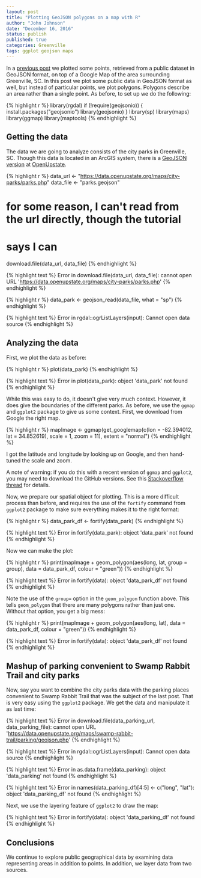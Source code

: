 ```yaml
---
layout: post
title: "Plotting GeoJSON polygons on a map with R"
author: "John Johnson"
date: "December 16, 2016"
status: publish
published: true
categories: Greenville
tags: ggplot geojson maps
---
```

 

 
In a [previous post](2016-12-11-r-geojson-srt.html) we plotted some points, retrieved from a public dataset in GeoJSON format, on top of a Google Map of the area surrounding Greenville, SC. In this post we plot some public data in GeoJSON format as well, but instead of particular points, we plot polygons. Polygons describe an area rather than a single point. As before, to set up we do the following:
 

{% highlight r %}
library(rgdal)
if (!require(geojsonio)) {
    install.packages("geojsonio")
    library(geojsonio)
}
library(sp)
library(maps)
library(ggmap)
library(maptools)
{% endhighlight %}
 
 
## Getting the data
 
The data we are going to analyze consists of the city parks in Greenville, SC. Though this data is located in an ArcGIS system, there is a [GeoJSON version](https://data.openupstate.org/maps/city-parks/parks.php) at [OpenUpstate](http://data.openupstate.org).
 

{% highlight r %}
data_url <- "https://data.openupstate.org/maps/city-parks/parks.php"
data_file <- "parks.geojson"
# for some reason, I can't read from the url directly, though the tutorial
# says I can
download.file(data_url, data_file)
{% endhighlight %}



{% highlight text %}
Error in download.file(data_url, data_file): cannot open URL 'https://data.openupstate.org/maps/city-parks/parks.php'
{% endhighlight %}



{% highlight r %}
data_park <- geojson_read(data_file, what = "sp")
{% endhighlight %}



{% highlight text %}
Error in rgdal::ogrListLayers(input): Cannot open data source
{% endhighlight %}
 
 
## Analyzing the data
 
First, we plot the data as before:
 

{% highlight r %}
plot(data_park)
{% endhighlight %}



{% highlight text %}
Error in plot(data_park): object 'data_park' not found
{% endhighlight %}
 
While this was easy to do, it doesn't give very much context. However, it does give the boundaries of the different parks. As before, we use the `ggmap` and `ggplot2` package to give us some context. First, we download from Google the right map.
 

{% highlight r %}
mapImage <- ggmap(get_googlemap(c(lon = -82.394012, lat = 34.852619), scale = 1, 
    zoom = 11), extent = "normal")
{% endhighlight %}
 
I got the latitude and longitude by looking up on Google, and then hand-tuned the scale and zoom.
 
A note of warning: if you do this with a recent version of `ggmap` and `ggplot2`, you may need to download the GitHub versions. See this [Stackoverflow thread](http://stackoverflow.com/questions/40642850/ggmap-error-geomrasterann-was-built-with-an-incompatible-version-of-ggproto/40644348) for details.
 
Now, we prepare our spatial object for plotting. This is a more difficult process than before, and requires the use of the `fortify` command from `ggplot2` package to make sure everything makes it to the right format:
 

{% highlight r %}
data_park_df <- fortify(data_park)
{% endhighlight %}



{% highlight text %}
Error in fortify(data_park): object 'data_park' not found
{% endhighlight %}
 
Now we can make the plot:
 

{% highlight r %}
print(mapImage + geom_polygon(aes(long, lat, group = group), data = data_park_df, 
    colour = "green"))
{% endhighlight %}



{% highlight text %}
Error in fortify(data): object 'data_park_df' not found
{% endhighlight %}
 
Note the use of the `group=` option in the `geom_polygon` function above. This tells `geom_polygon` that there are many polygons rather than just one. Without that option, you get a big mess:
 

{% highlight r %}
print(mapImage + geom_polygon(aes(long, lat), data = data_park_df, colour = "green"))
{% endhighlight %}



{% highlight text %}
Error in fortify(data): object 'data_park_df' not found
{% endhighlight %}
 
## Mashup of parking convenient to Swamp Rabbit Trail and city parks
 
Now, say you want to combine the city parks data with the parking places convenient to Swamp Rabbit Trail that was the subject of the last post. That is very easy using the `ggplot2` package. We get the data and manipulate it as last time:
 

{% highlight text %}
Error in download.file(data_parking_url, data_parking_file): cannot open URL 'https://data.openupstate.org/maps/swamp-rabbit-trail/parking/geojson.php'
{% endhighlight %}



{% highlight text %}
Error in rgdal::ogrListLayers(input): Cannot open data source
{% endhighlight %}



{% highlight text %}
Error in as.data.frame(data_parking): object 'data_parking' not found
{% endhighlight %}



{% highlight text %}
Error in names(data_parking_df)[4:5] <- c("long", "lat"): object 'data_parking_df' not found
{% endhighlight %}
 
Next, we use the layering feature of `ggplot2` to draw the map:
 

{% highlight text %}
Error in fortify(data): object 'data_parking_df' not found
{% endhighlight %}
 
## Conclusions
 
We continue to explore public geographical data by examining data representing areas in addition to points. In addition, we layer data from two sources.
